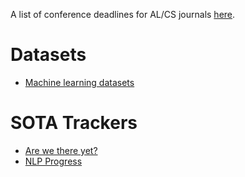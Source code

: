 
A list of conference deadlines for AL/CS journals [here](aideadlin.es).


# Datasets
- [Machine learning datasets](https://www.datasetlist.com/)


# SOTA Trackers
- [Are we there yet?](http://rodrigob.github.io/are_we_there_yet/build/)
- [NLP Progress](http://nlpprogress.com/)